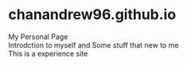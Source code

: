 # chanandrew96.github.io
My Personal Page <br />
Introdction to myself and Some stuff that new to me <br />
This is a experience site

